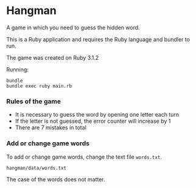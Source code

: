 # Hangman

A game in which you need to guess the hidden word.

This is a Ruby application and requires the Ruby language and bundler to run.

The game was created on Ruby 3.1.2

Running:

```
bundle
bundle exec ruby main.rb
```

### Rules of the game

* It is necessary to guess the word by opening one letter each turn
* If the letter is not guessed, the error counter will increase by 1
* There are 7 mistakes in total

### Add or change game words

To add or change game words, change the text file `words.txt`.

```
hangman/data/words.txt
```

The case of the words does not matter.
